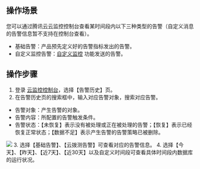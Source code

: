 ## 操作场景
您可以通过腾讯云云监控控制台查看某时间段内以下三种类型的告警（自定义消息的告警信息暂不支持在控制台查看）。
- 基础告警：产品预先定义好的告警指标发出的告警。
- 自定义监控告警：[自定义监控](https://intl.cloud.tencent.com/document/product/397) 功能发送的告警。

## 操作步骤
1. 登录 [云监控控制台](https://console.cloud.tencent.com/monitor/overview)，选择【告警历史】页。
2. 在告警历史页的搜索框中，输入对应告警对象，搜索对应告警。
 - 告警对象：产生告警的对象。
 - 告警内容：所配置的告警触发条件。
 - 告警状态：【未恢复】表示没有被处理或正在被处理的告警；【恢复】表示已经恢复正常状态；【数据不足】表示产生告警的告警策略已被删除。
 
![](https://main.qcloudimg.com/raw/21448605fdd8489297c48f14099b2c9a.png)
3. 选择【基础告警】、【云拨测告警】可查看对应的告警信息。
4. 选择【今天】、【昨天】、【近7天】、【近30天】以及自定义时间段可查看具体时间段内数据库的运行状况。

